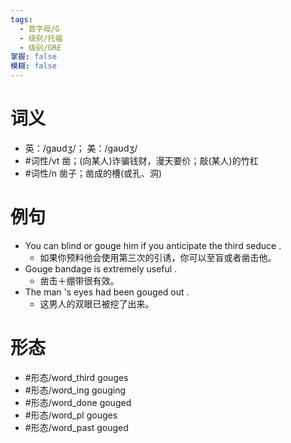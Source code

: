 ```yaml
---
tags:
  - 首字母/G
  - 级别/托福
  - 级别/GRE
掌握: false
模糊: false
---
```

# 词义
- 英：/ɡaʊdʒ/； 美：/ɡaʊdʒ/
- #词性/vt  凿；(向某人)诈骗钱财，漫天要价；敲(某人)的竹杠
- #词性/n  凿子；凿成的槽(或孔、洞)
# 例句
- You can blind or gouge him if you anticipate the third seduce .
	- 如果你预料他会使用第三次的引诱，你可以至盲或者凿击他。
- Gouge bandage is extremely useful .
	- 凿击＋绷带很有效。
- The man 's eyes had been gouged out .
	- 这男人的双眼已被挖了出来。
# 形态
- #形态/word_third gouges
- #形态/word_ing gouging
- #形态/word_done gouged
- #形态/word_pl gouges
- #形态/word_past gouged
